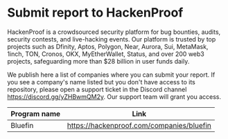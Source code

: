 # Submit report to HackenProof

HackenProof is a crowdsourced security platform for bug bounties, audits, security contests, and live-hacking events. Our platform is trusted by top projects such as Dfinity, Aptos, Polygon, Near, Aurora, Sui, MetaMask, 1inch, TON, Cronos, OKX, MyEtherWallet, Status, and over 200 web3 projects, safeguarding more than $28 billion in user funds daily.

We publish here a list of companies where you can submit your report.
If you see a company's name listed but you don't have access to its repository, please open a support ticket in the Discord channel https://discord.gg/yZHBwmQM2y. Our support team will grant you access.

| Program name  | Link                                            |
| ------------- | ------------------------------------------------|
|	Bluefin	|	https://hackenproof.com/companies/bluefin	|

